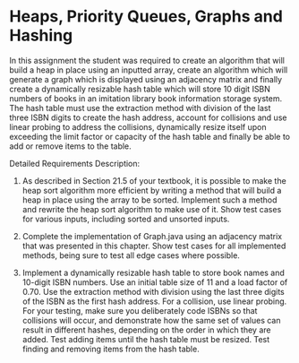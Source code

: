 # Heaps, Priority Queues, Graphs and Hashing

In this assignment the student was required to create an algorithm that will build a heap in place using an inputted array, create an algorithm which will generate a graph which is displayed using an adjacency matrix and finally create a dynamically resizable hash table which will store 10 digit ISBN numbers of books in an imitation library book information storage system. The hash table must use the extraction method with division of the last three ISBN digits to create the hash address, account for collisions and use linear probing to address the collisions, dynamically resize itself upon exceeding the limit factor or capacity of the hash table and finally be able to add or remove items to the table. 

Detailed Requirements Description: 

1. As described in Section 21.5 of your textbook, it is possible to make the heap sort algorithm more efficient by writing a method that will build a heap in place using the array to be sorted. Implement such a method and rewrite the heap sort algorithm to make use of it. Show test cases for various inputs, including sorted and unsorted inputs.

2. Complete the implementation of Graph.java using an adjacency matrix that was presented in this chapter. Show test cases for all implemented methods, being sure to test all edge cases where possible.

3. Implement a dynamically resizable hash table to store book names and 10-digit ISBN numbers. Use an initial table size of 11 and a load factor of 0.70. Use the extraction method with division using the last three digits of the ISBN as the first hash address. For a collision, use linear probing. For your testing, make sure you deliberately code ISBNs so that collisions will occur, and demonstrate how the same set of values can result in different hashes, depending on the order in which they are added. Test adding items until the hash table must be resized. Test finding and removing items from the hash table.
